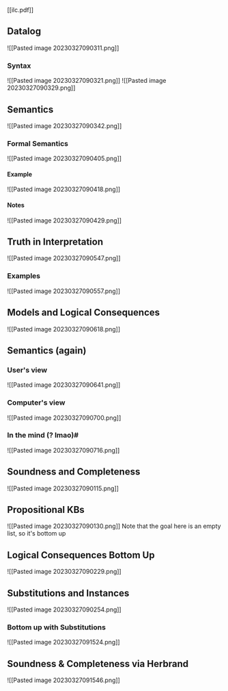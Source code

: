 [[ilc.pdf]]

## Datalog
![[Pasted image 20230327090311.png]]

### Syntax
![[Pasted image 20230327090321.png]]
![[Pasted image 20230327090329.png]]

## Semantics
![[Pasted image 20230327090342.png]]


### Formal Semantics
![[Pasted image 20230327090405.png]]

#### Example
![[Pasted image 20230327090418.png]]

#### Notes
![[Pasted image 20230327090429.png]]


## Truth in Interpretation
![[Pasted image 20230327090547.png]]


### Examples
![[Pasted image 20230327090557.png]]


## Models and Logical Consequences
![[Pasted image 20230327090618.png]]

## Semantics (again)
### User's view
![[Pasted image 20230327090641.png]]

### Computer's view
![[Pasted image 20230327090700.png]]

### In the mind (? lmao)#
![[Pasted image 20230327090716.png]]

## Soundness and Completeness
![[Pasted image 20230327090115.png]]

## Propositional KBs
![[Pasted image 20230327090130.png]]
Note that the goal here is an empty list, so it's bottom up

## Logical Consequences Bottom Up
![[Pasted image 20230327090229.png]]

## Substitutions and Instances
![[Pasted image 20230327090254.png]]

### Bottom up with Substitutions
![[Pasted image 20230327091524.png]]


## Soundness & Completeness via Herbrand
![[Pasted image 20230327091546.png]]